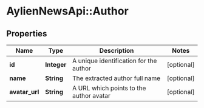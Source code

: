# AylienNewsApi::Author

## Properties
Name | Type | Description | Notes
------------ | ------------- | ------------- | -------------
**id** | **Integer** | A unique identification for the author | [optional] 
**name** | **String** | The extracted author full name | [optional] 
**avatar_url** | **String** | A URL which points to the author avatar | [optional] 



